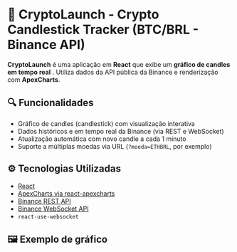 # 🚀 CryptoLaunch - Crypto Candlestick Tracker (BTC/BRL - Binance API)

**CryptoLaunch** é uma aplicação em **React** que exibe um **gráfico de candles em tempo real** . Utiliza dados da API pública da Binance e renderização com **ApexCharts**.

## 🔍 Funcionalidades

- Gráfico de candles (candlestick) com visualização interativa
- Dados históricos e em tempo real da Binance (via REST e WebSocket)
- Atualização automática com novo candle a cada 1 minuto
- Suporte a múltiplas moedas via URL (`?moeda=ETHBRL`, por exemplo)

## ⚙️ Tecnologias Utilizadas

- [React](https://reactjs.org/)
- [ApexCharts via react-apexcharts](https://apexcharts.com/docs/react-charts/)
- [Binance REST API](https://binance-docs.github.io/apidocs/spot/en/#kline-candlestick-data)
- [Binance WebSocket API](https://binance-docs.github.io/apidocs/spot/en/#kline-candlestick-streams)
- `react-use-websocket`

## 🖼️ Exemplo de gráfico





